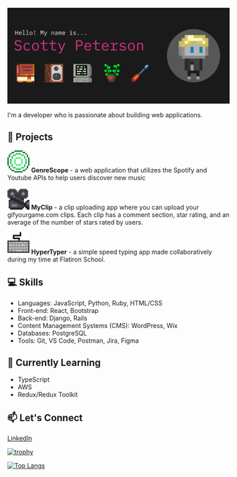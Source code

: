 [![MasterHead](./imgs/banner2.png)](https://www.scottypeterson.net/)

I'm a developer who is passionate about building web applications.

## 🚀 Projects

<img src="./imgs/GenreScope.gif" alt="GenreScope GIF" width="50" padding="50">  **GenreScope** - a web application that utilizes the Spotify and Youtube APIs to help users discover new music

<img src="./imgs/MyClip.gif" alt="MyClip GIF" width="50" padding="50">  **MyClip** - a clip uploading app where you can upload your gifyourgame.com clips. Each clip has a comment section, star rating, and an average of the number of stars rated by users.

<img src="./imgs/HyperTyper.gif" alt="HyperTyper GIF" width="50" padding="50">  **HyperTyper** - a simple speed typing app made collaboratively during my time at Flatiron School.

## 💻 Skills

- Languages: JavaScript, Python, Ruby, HTML/CSS
- Front-end: React, Bootstrap
- Back-end: Django, Rails
- Content Management Systems (CMS): WordPress, Wix
- Databases: PostgreSQL
- Tools: Git, VS Code, Postman, Jira, Figma

## 🌱 Currently Learning

- TypeScript
- AWS
- Redux/Redux Toolkit

## 📫 Let's Connect

[LinkedIn](https://www.linkedin.com/in/scotty-peterson/)

[![trophy](https://github-profile-trophy.vercel.app/?username=ryo-ma&theme=onedark)](https://github.com/ryo-ma/github-profile-trophy)

[![Top Langs](https://github-readme-stats.vercel.app/api/top-langs/?username=scottsdaaale)](https://github.com/anuraghazra/github-readme-stats)
